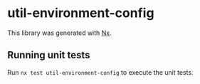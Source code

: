 # util-environment-config

This library was generated with [Nx](https://nx.dev).

## Running unit tests

Run `nx test util-environment-config` to execute the unit tests.
